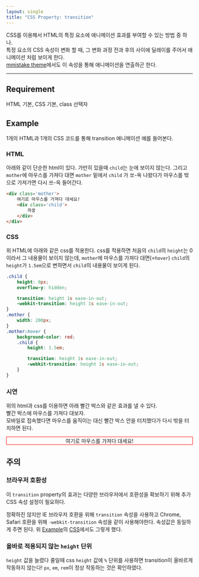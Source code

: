 ```yaml
---
layout: single
title: "CSS Property: transition"
---
```

CSS를 이용해서 HTML의 특정 요소에 애니메이션 효과를 부여할 수 있는 방법 중 하나.<br/>
특정 요소의 CSS 속성이 변화 할 때, 그 변화 과정 전과 후의 사이에 딜레이를 주어서 애니메이션 처럼 보이게 한다.<br/>
[mmistake theme](https://github.com/mmistakes/minimal-mistakes)에서도 이 속성을 통해 애니메이션을 연출하곤 한다.

---

## Requirement

HTML 기본, CSS 기본, class 선택자

## Example

1개의 HTML과 1개의 CSS 코드를 통해 transition 애니메이션 예를 들어본다.

### HTML

아래와 같이 단순한 html이 있다. 가만히 있을때 `child`는 눈에 보이지 않는다. 그리고 `mother`에 마우스를 가져다 대면 `mother` 밑에서 `child` 가 쏘-옥 나왔다가 마우스를 밖으로 가져가면 다시 쓰-윽 들어간다.

```html
<div class='mother'>
    여기로 마우스를 가져다 대세요!
    <div class='child'>
        까꿍
    </div>
</div>
```

### CSS

위 HTML에 아래와 같은 css를 적용한다. css를 적용하면 처음의 `child`의 `height`는 0이라서 그 내용물이 보이지 않는데, `mother`에 마우스를 가져다 대면(=`hover`) `child`의 `height`가 `1.5em`으로 변하면서 `child`의 내용물이 보이게 된다.

```css
.child {
    height: 0px;
    overflow-y: hidden;

    transition: height 1s ease-in-out;
    -webkit-transition: height 1s ease-in-out;
}
.mother {
    width: 200px;
}
.mother:hover {
    background-color: red;
    .child {
        height: 1.5em;

        transition: height 1s ease-in-out;
        -webkit-transition: height 1s ease-in-out;
    }
}
```

### 시연

위의 html과 css를 이용하면 아래 빨간 박스와 같은 효과를 낼 수 있다.<br/>빨간 박스에 마우스를 가져다 대보자.<br/>모바일로 접속했다면 마우스를 움직이는 대신 빨간 박스 안을 터치했다가 다시 밖을 터치하면 된다.

<html>
    <head>
        <style>
            .mother { text-align: center; }
            .child {
                height: 0px;
                overflow-y: hidden;
                transition: height 0.5s ease-in-out;
                -webkit-transition: height 0.5s ease-in-out;
            }
            .mother:hover .child {
                height: 1.5em;
                transition: height 0.5s ease-in-out;
                -webkit-transition: height 0.5s ease-in-out;
            }
        </style>
    </head>
    <body>
        <div style='border: 1px solid red;'>
        <div class='mother'>여기로 마우스를 가져다 대세요!
            <div class='child'>까꿍</div>
        </div>
        </div>
    </body>
</html>

## 주의

### 브라우저 호환성

이 `transition` property의 효과는 다양한 브라우저에서 호환성을 확보하기 위해 추가 CSS 속성 설정이 필요하다.

정확하진 않지만 IE 브라우저 호환을 위해 `transition` 속성을 사용하고 Chrome, Safari 호환을 위해 `-webkit-transition` 속성을 같이 사용해야한다. 속성값은 동일하게 주면 된다. 위 [Example](#example)의 [CSS](#css)에서도 그렇게 했다.

### 올바로 적용되지 않는 `height` 단위

`height` 값을 늘렸다 줄일때 css `height` 값에 `%` 단위를 사용하면 transition이 올바르게 작동하지 않는다! `px`, `em`, `rem`이 정상 작동하는 것은 확인하였다.
